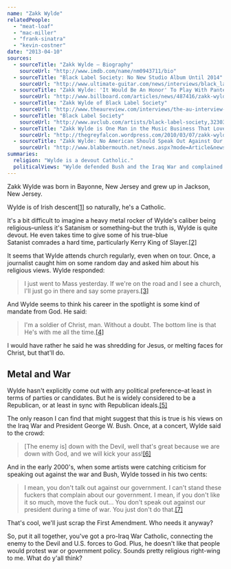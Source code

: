 ```yaml
---
name: "Zakk Wylde"
relatedPeople:
  - "meat-loaf"
  - "mac-miller"
  - "frank-sinatra"
  - "kevin-costner"
date: "2013-04-10"
sources:
  - sourceTitle: "Zakk Wylde – Biography"
    sourceUrl: "http://www.imdb.com/name/nm0943711/bio"
  - sourceTitle: "Black Label Society: No New Studio Album Until 2014"
    sourceUrl: "http://www.ultimate-guitar.com/news/interviews/black_label_society_no_new_studio_album_until_2014.html"
  - sourceTitle: "Zakk Wylde: 'It Would Be An Honor' To Play With Pantera"
    sourceUrl: "http://www.billboard.com/articles/news/487416/zakk-wylde-it-would-be-an-honor-to-play-with-pantera"
  - sourceTitle: "Zakk Wylde of Black Label Society"
    sourceUrl: "http://www.theaureview.com/interviews/the-au-interview-zakk-wylde-of-black-label-society-los-angeles-ca"
  - sourceTitle: "Black Label Society"
    sourceUrl: "http://www.avclub.com/artists/black-label-society,32303/"
  - sourceTitle: "Zakk Wylde is One Man in the Music Business That Loves America"
    sourceUrl: "http://thegreyfalcon.wordpress.com/2010/03/07/zakk-wylde-is-one-man-is-the-music-business-that-loves-america/"
  - sourceTitle: "Zakk Wylde: No American Should Speak Out Against Our President During A Time of War"
    sourceUrl: "http://www.blabbermouth.net/news.aspx?mode=Article&newsitemID=11848"
summaries:
  religion: "Wylde is a devout Catholic."
  politicalViews: "Wylde defended Bush and the Iraq War and complained that people were speaking out against it. Though he hasn't taken any official political stance, we're going with Republican until further notice."
---
```


Zakk Wylde was born in Bayonne, New Jersey and grew up in Jackson, New Jersey.

Wylde is of Irish descent<a class="source-citation" href="#http%3A%2F%2Fwww.imdb.com%2Fname%2Fnm0943711%2Fbio" title="Zakk Wylde – Biography">[1]</a> so naturally, he's a Catholic.

It's a bit difficult to imagine a heavy metal rocker of Wylde's caliber being religious–unless it's Satanism or something–but the truth is, Wylde is quite devout. He even takes time to give some of his true-blue Satanist comrades a hard time, particularly Kerry King of Slayer.<a class="source-citation" href="#http%3A%2F%2Fwww.ultimate-guitar.com%2Fnews%2Finterviews%2Fblack_label_society_no_new_studio_album_until_2014.html" title="Black Label Society: No New Studio Album Until 2014">[2]</a>

It seems that Wylde attends church regularly, even when on tour. Once, a journalist caught him on some random day and asked him about his religious views. Wylde responded:

>I just went to Mass yesterday. If we're on the road and I see a church, I'll just go in there and say some prayers.<a class="source-citation" href="#http%3A%2F%2Fwww.billboard.com%2Farticles%2Fnews%2F487416%2Fzakk-wylde-it-would-be-an-honor-to-play-with-pantera" title="Zakk Wylde: &apos;It Would Be An Honor&apos; To Play With Pantera">[3]</a>

And Wylde seems to think his career in the spotlight is some kind of mandate from God. He said:

>I'm a soldier of Christ, man. Without a doubt. The bottom line is that He's with me all the time.<a class="source-citation" href="#http%3A%2F%2Fwww.theaureview.com%2Finterviews%2Fthe-au-interview-zakk-wylde-of-black-label-society-los-angeles-ca" title="Zakk Wylde of Black Label Society">[4]</a>

I would have rather he said he was shredding for Jesus, or melting faces for Christ, but that'll do.


## Metal and War

Wylde hasn't explicitly come out with any political preference–at least in terms of parties or candidates. But he is widely considered to be a Republican, or at least in sync with Republican ideals.<a class="source-citation" href="#http%3A%2F%2Fwww.avclub.com%2Fartists%2Fblack-label-society%2C32303%2F" title="Black Label Society">[5]</a>

The only reason I can find that might suggest that this is true is his views on the Iraq War and President George W. Bush. Once, at a concert, Wylde said to the crowd:

>[The enemy is] down with the Devil, well that's great because we are down with God, and we will kick your ass!<a class="source-citation" href="#http%3A%2F%2Fthegreyfalcon.wordpress.com%2F2010%2F03%2F07%2Fzakk-wylde-is-one-man-is-the-music-business-that-loves-america%2F" title="Zakk Wylde is One Man in the Music Business That Loves America">[6]</a>

And in the early 2000's, when some artists were catching criticism for speaking out against the war and Bush, Wylde tossed in his two cents:

>I mean, you don't talk out against our government. I can't stand these fuckers that complain about our government. I mean, if you don't like it so much, move the fuck out… You don't speak out against our president during a time of war. You just don't do that.<a class="source-citation" href="#http%3A%2F%2Fwww.blabbermouth.net%2Fnews.aspx%3Fmode%3DArticle%26newsitemID%3D11848" title="Zakk Wylde: No American Should Speak Out Against Our President During A Time of War">[7]</a>

That's cool, we'll just scrap the First Amendment. Who needs it anyway?

So, put it all together, you've got a pro-Iraq War Catholic, connecting the enemy to the Devil and U.S. forces to God. Plus, he doesn't like that people would protest war or government policy. Sounds pretty religious right-wing to me. What do y'all think?